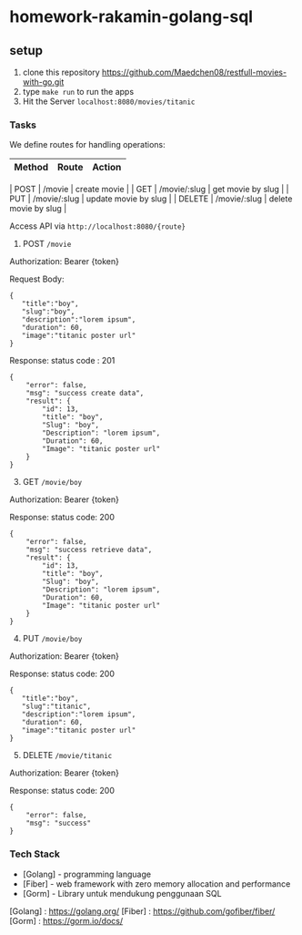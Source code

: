 # homework-rakamin-golang-sql

## setup
1. clone this repository https://github.com/Maedchen08/restfull-movies-with-go.git
2. type ```make run``` to run the apps
3. Hit the Server `localhost:8080/movies/titanic`


### Tasks 
We define routes for handling operations:

| Method        | Route                  | Action                                              |
|---------------|------------------------|-----------------------------------------------------|

| POST          | /movie                 | create movie                                        |
| GET           | /movie/:slug           | get movie by slug                                   |
| PUT           | /movie/:slug           | update movie by slug                                |
| DELETE        | /movie/:slug           | delete movie by slug                                |

Access API via ```http://localhost:8080/{route}```



1. POST ```/movie ```

Authorization: Bearer {token} 

Request Body: 
```
{
   "title":"boy",
   "slug":"boy",
   "description":"lorem ipsum",
   "duration": 60,
   "image":"titanic poster url"
}
```

Response:
status code : 201
```
{
    "error": false,
    "msg": "success create data",
    "result": {
        "id": 13,
        "title": "boy",
        "Slug": "boy",
        "Description": "lorem ipsum",
        "Duration": 60,
        "Image": "titanic poster url"
    }
}
```

3. GET ```/movie/boy```

Authorization: Bearer {token} 

Response:
status code: 200
```
{
    "error": false,
    "msg": "success retrieve data",
    "result": {
        "id": 13,
        "title": "boy",
        "Slug": "boy",
        "Description": "lorem ipsum",
        "Duration": 60,
        "Image": "titanic poster url"
    }
}
```

4. PUT ```/movie/boy```

Authorization: Bearer {token} 

Response:
status code: 200
```
{
   "title":"boy",
   "slug":"titanic",
   "description":"lorem ipsum",
   "duration": 60,
   "image":"titanic poster url"
}
```

5. DELETE ```/movie/titanic```

Authorization: Bearer {token} 

Response:
status code: 200
```
{
    "error": false,
    "msg": "success"
}
```

### Tech Stack
* [Golang] - programming language
* [Fiber] - web framework with zero memory allocation and performance
* [Gorm] - Library untuk mendukung penggunaan SQL

[Golang] : <https://golang.org/>
[Fiber] : <https://github.com/gofiber/fiber/>
[Gorm] : <https://gorm.io/docs/>

